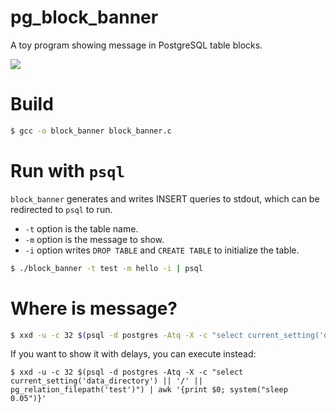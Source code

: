 # pg_block_banner
A toy program showing message in PostgreSQL table blocks.

![](https://github.com/pg_block_banner/demo.gif)

# Build

```bash
$ gcc -o block_banner block_banner.c
```

# Run with `psql`

`block_banner` generates and writes INSERT queries to stdout, which can be redirected to `psql` to run.

* `-t` option is the table name.
* `-m` option is the message to show.
* `-i` option writes `DROP TABLE` and `CREATE TABLE` to initialize the table.

```bash
$ ./block_banner -t test -m hello -i | psql
```

# Where is message?

```bash
$ xxd -u -c 32 $(psql -d postgres -Atq -X -c "select current_setting('data_directory') || '/' || pg_relation_filepath('test')")
```

If you want to show it with delays, you can execute instead:

```
$ xxd -u -c 32 $(psql -d postgres -Atq -X -c "select current_setting('data_directory') || '/' || pg_relation_filepath('test')") | awk '{print $0; system("sleep 0.05")}'
```
